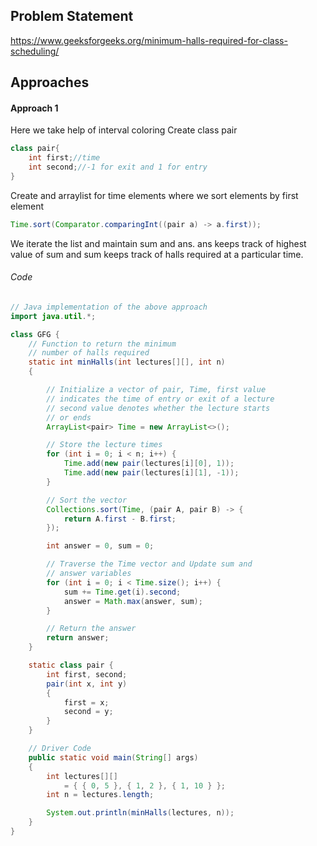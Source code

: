 ## Problem Statement
https://www.geeksforgeeks.org/minimum-halls-required-for-class-scheduling/

## Approaches
#### Approach 1
Here we take help of interval coloring
Create class pair
```java
class pair{
	int first;//time
	int second;//-1 for exit and 1 for entry
}
```

Create and arraylist for time elements where we sort elements by first element
```java
Time.sort(Comparator.comparingInt((pair a) -> a.first));
```

We iterate the list and maintain sum and ans. ans keeps track of highest value of sum and sum keeps track of halls required at a particular time.

###### Code
```java
// Java implementation of the above approach
import java.util.*;

class GFG {
	// Function to return the minimum
	// number of halls required
	static int minHalls(int lectures[][], int n)
	{

		// Initialize a vector of pair, Time, first value
		// indicates the time of entry or exit of a lecture
		// second value denotes whether the lecture starts
		// or ends
		ArrayList<pair> Time = new ArrayList<>();

		// Store the lecture times
		for (int i = 0; i < n; i++) {
			Time.add(new pair(lectures[i][0], 1));
			Time.add(new pair(lectures[i][1], -1));
		}

		// Sort the vector
		Collections.sort(Time, (pair A, pair B) -> {
			return A.first - B.first;
		});

		int answer = 0, sum = 0;

		// Traverse the Time vector and Update sum and
		// answer variables
		for (int i = 0; i < Time.size(); i++) {
			sum += Time.get(i).second;
			answer = Math.max(answer, sum);
		}

		// Return the answer
		return answer;
	}

	static class pair {
		int first, second;
		pair(int x, int y)
		{
			first = x;
			second = y;
		}
	}

	// Driver Code
	public static void main(String[] args)
	{
		int lectures[][]
			= { { 0, 5 }, { 1, 2 }, { 1, 10 } };
		int n = lectures.length;

		System.out.println(minHalls(lectures, n));
	}
}

```